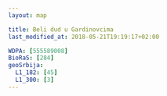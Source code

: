 ```yaml
---
layout: map

title: Beli dud u Gardinovcima
last_modified_at: 2018-05-21T19:19:17+02:00

WDPA: [555589008]
BioRaS: [284]
geoSrbija:
  L1_182: [45]
  L1_300: [3]
---
```

